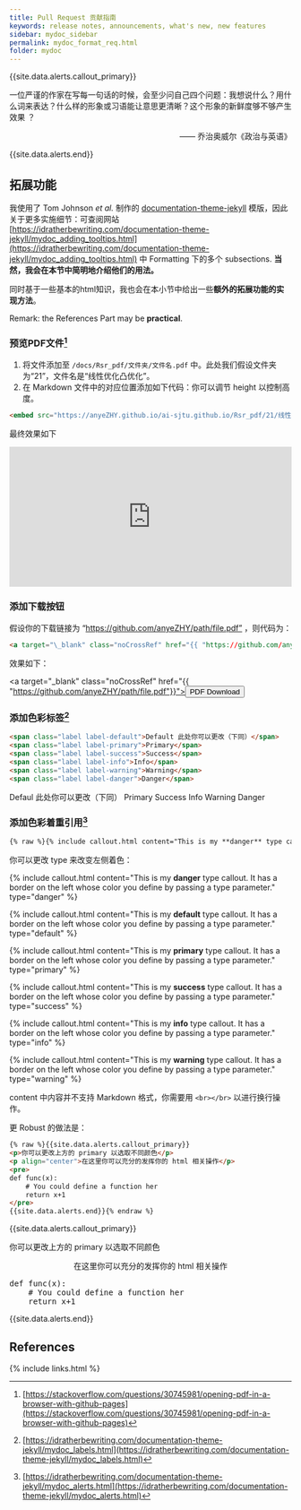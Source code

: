```yaml
---
title: Pull Request 贡献指南
keywords: release notes, announcements, what's new, new features
sidebar: mydoc_sidebar
permalink: mydoc_format_req.html
folder: mydoc
---
```


{{site.data.alerts.callout_primary}}
<p>一位严谨的作家在写每一句话的时候，会至少问自己四个问题：我想说什么？用什么词来表达？什么样的形象或习语能让意思更清晰？这个形象的新鲜度够不够产生效果 ？</p>
<p align="right">—— 乔治奥威尔《政治与英语》</p>
{{site.data.alerts.end}}






## 拓展功能

我使用了 Tom Johnson *et al.* 制作的 [documentation-theme-jekyll](https://github.com/tomjoht/documentation-theme-jekyll) 模版，因此关于更多实施细节：可查阅网站 [https://idratherbewriting.com/documentation-theme-jekyll/mydoc_adding_tooltips.html](https://idratherbewriting.com/documentation-theme-jekyll/mydoc_adding_tooltips.html) 中 Formatting 下的多个 subsections. **当然，我会在本节中简明地介绍他们的用法。**

同时基于一些基本的html知识，我也会在本小节中给出一些**额外的拓展功能的实现方法**。

Remark: the References Part may be **practical**.

### 预览PDF文件[^1]

1. 将文件添加至 `/docs/Rsr_pdf/文件夹/文件名.pdf` 中。此处我们假设文件夹为“21”，文件名是“线性优化凸优化”。
1. 在 Markdown 文件中的对应位置添加如下代码：你可以调节 height 以控制高度。


```html
<embed src="https://anyeZHY.github.io/ai-sjtu.github.io/Rsr_pdf/21/线性优化凸优化.pdf" type="application/pdf" width="100%" height="250px"/>
```

最终效果如下

<embed src="https://anyeZHY.github.io/ai-sjtu.github.io/Rsr_pdf/21/线性优化凸优化.pdf" type="application/pdf" width="100%" height="250px"/>

### 添加下载按钮

假设你的下载链接为 “https://github.com/anyeZHY/path/file.pdf” ，则代码为：

```html
<a target="\_blank" class="noCrossRef" href="{{ "https://github.com/anyeZHY/path/file.pdf"}}"><button type="button" class="btn btn-default" aria-label="Left Align"><span class="glyphicon glyphicon-download-alt" aria-hidden="true"></span> PDF Download</button></a>
```

效果如下：

<a target="\_blank" class="noCrossRef" href="{{ "https://github.com/anyeZHY/path/file.pdf"}}"><button type="button" class="btn btn-default" aria-label="Left Align"><span class="glyphicon glyphicon-download-alt" aria-hidden="true"></span> PDF Download</button></a>

### 添加色彩标签[^2]

```html
<span class="label label-default">Default 此处你可以更改（下同）</span>
<span class="label label-primary">Primary</span>
<span class="label label-success">Success</span>
<span class="label label-info">Info</span>
<span class="label label-warning">Warning</span>
<span class="label label-danger">Danger</span>
```

<span class="label label-default">Defaul 此处你可以更改（下同）</span>
<span class="label label-primary">Primary</span>
<span class="label label-success">Success</span>
<span class="label label-info">Info</span>
<span class="label label-warning">Warning</span>
<span class="label label-danger">Danger</span>

### 添加色彩着重引用[^3]

```html
{% raw %}{% include callout.html content="This is my **danger** type callout. It has a border on the left whose color you define by passing a type parameter." type="danger" %}{% endraw %}
```

你可以更改 type 来改变左侧着色：

{% include callout.html content="This is my **danger** type callout. It has a border on the left whose color you define by passing a type parameter." type="danger" %}

{% include callout.html content="This is my **default** type callout. It has a border on the left whose color you define by passing a type parameter." type="default" %}

{% include callout.html content="This is my **primary** type callout. It has a border on the left whose color you define by passing a type parameter." type="primary" %}

{% include callout.html content="This is my **success** type callout. It has a border on the left whose color you define by passing a type parameter." type="success" %}

{% include callout.html content="This is my **info** type callout. It has a border on the left whose color you define by passing a type parameter." type="info" %}

{% include callout.html content="This is my **warning** type callout. It has a border on the left whose color you define by passing a type parameter." type="warning" %}

content 中内容并不支持 Markdown 格式，你需要用 `<br></br>` 以进行换行操作。

更 Robust 的做法是：

```html
{% raw %}{{site.data.alerts.callout_primary}}
<p>你可以更改上方的 primary 以选取不同颜色</p>
<p align="center">在这里你可以充分的发挥你的 html 相关操作</p>
<pre>
def func(x): 
	# You could define a function her
	return x+1
</pre>
{{site.data.alerts.end}}{% endraw %}
```

{{site.data.alerts.callout_primary}}
<p>你可以更改上方的 primary 以选取不同颜色</p>
<p align="center">在这里你可以充分的发挥你的 html 相关操作</p>
<pre>
def func(x):
	# You could define a function her
	return x+1
</pre>
{{site.data.alerts.end}}


## References

[^1]: [https://stackoverflow.com/questions/30745981/opening-pdf-in-a-browser-with-github-pages](https://stackoverflow.com/questions/30745981/opening-pdf-in-a-browser-with-github-pages)
[^2]: [https://idratherbewriting.com/documentation-theme-jekyll/mydoc_labels.html](https://idratherbewriting.com/documentation-theme-jekyll/mydoc_labels.html)
[^3]: [https://idratherbewriting.com/documentation-theme-jekyll/mydoc_alerts.html](https://idratherbewriting.com/documentation-theme-jekyll/mydoc_alerts.html)

{% include links.html %}